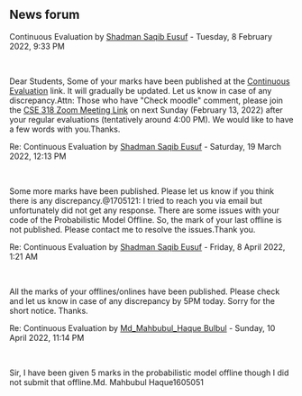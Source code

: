 <h2>News forum</h2><a href="https://moodle.cse.buet.ac.bd/user/view.php?id=1531&course=649"></a>
Continuous Evaluation
by <a href="https://moodle.cse.buet.ac.bd/user/view.php?id=1531&course=649">Shadman Saqib Eusuf</a> - Tuesday, 8 February 2022, 9:33 PM


 

Dear Students, Some of your marks have been published at the <a href="https://moodle.cse.buet.ac.bd/mod/url/view.php?id=10237">Continuous Evaluation</a> link. It will gradually be updated. Let us know in case of any discrepancy.Attn: Those who have "Check moodle" comment, please join the <a href="https://moodle.cse.buet.ac.bd/mod/url/view.php?id=9415">CSE 318 Zoom Meeting Link</a> on next Sunday (February 13, 2022) after your regular evaluations (tentatively around 4:00 PM). We would like to have a few words with you.Thanks.





<a href="https://moodle.cse.buet.ac.bd/user/view.php?id=1531&course=649"></a>
Re: Continuous Evaluation
by <a href="https://moodle.cse.buet.ac.bd/user/view.php?id=1531&course=649">Shadman Saqib Eusuf</a> - Saturday, 19 March 2022, 12:13 PM


 

Some more marks have been published. Please let us know if you think there is any discrepancy.@1705121: I tried to reach you via email but unfortunately did not get any response. There are some issues with your code of the Probabilistic Model Offline. So, the mark of your last offline is not published. Please contact me to resolve the issues.Thank you.







<a href="https://moodle.cse.buet.ac.bd/user/view.php?id=1531&course=649"></a>
Re: Continuous Evaluation
by <a href="https://moodle.cse.buet.ac.bd/user/view.php?id=1531&course=649">Shadman Saqib Eusuf</a> - Friday, 8 April 2022, 1:21 AM


 

All the marks of your offlines/onlines have been published. Please check and let us know in case of any discrepancy by 5PM today. Sorry for the short notice. Thanks.





<a href="https://moodle.cse.buet.ac.bd/user/view.php?id=1094&course=649"></a>
Re: Continuous Evaluation
by <a href="https://moodle.cse.buet.ac.bd/user/view.php?id=1094&course=649">Md_Mahbubul_Haque Bulbul</a> - Sunday, 10 April 2022, 11:14 PM


 

Sir, I have been given 5 marks in the probabilistic model offline though I did not submit that offline.Md. Mahbubul Haque1605051<br />










